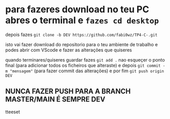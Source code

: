 # para fazeres download no teu PC abres o terminal e `fazes cd desktop`

depois fazes ``git clone -b DEV https://github.com/fabi0wz/TP4-C-.git``

isto vai fazer download do repositorio para o teu ambiente de trabalho e podes abrir com VScode e fazer as alterações que quiseres

quando terminares/quiseres guardar fazes ``git add .`` nao esqueçer o ponto final (para adicionar todos os ficheiros que alteraste) e depois ``git commit -m "mensagem"`` (para fazer commit das alterações) e por fim ``git push origin DEV``

## NUNCA FAZER PUSH PARA A BRANCH MASTER/MAIN É SEMPRE DEV

tteeset